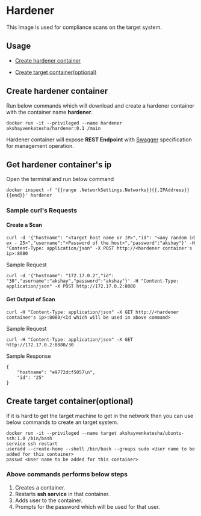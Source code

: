 [swagger]: https://github.com/akshayvenkatesha/hardener/blob/master/swagger/swagger.yml

# Hardener

This Image is used for compliance scans on the target system.

## Usage
- [Create hardener container](#create-hardener-container)

- [Create target container(optional)](#create-target-containeroptional)

## Create hardener container
Run below commands which will download and create a hardener container with the container name **hardener**.
```
docker run -it --privileged --name hardener akshayvenkatesha/hardener:0.1 /main
```

Hardener container will expose **REST Endpoint** with [Swagger][swagger] specification for management operation.

## Get hardener container's ip
Open the terminal and run below command 
```
docker inspect -f '{{range .NetworkSettings.Networks}}{{.IPAddress}}{{end}}' hardener
```

### Sample curl's Requests 
#### Create a Scan
```
curl -d '{"hostname": "<Target host name or IP>","id": "<any random id ex - 25>","username":"<Password of the host>","password":"akshay"}' -H "Content-Type: application/json" -X POST http://<hardener container's ip>:8080
```
Sample Request
```
curl -d '{"hostname": "172.17.0.2","id": "30","username":"akshay","password":"akshay"}' -H "Content-Type: application/json" -X POST http://172.17.0.2:8080
```

#### Get Output of Scan

```
curl -H "Content-Type: application/json" -X GET http://<hardener container's ip>:8080/<Id which will be used in above command>
```
Sample Request
```
curl -H "Content-Type: application/json" -X GET http://172.17.0.2:8080/30
```
Sample Response
```
{
    "hostname": "e9772dcf5057\n",
    "id": "25"
}
```

## Create target container(optional)
If it is hard to get the target machine to get in the network then you can use below commands to create an target system.

```
docker run -it --privileged --name target akshayvenkatesha/ubuntu-ssh:1.0 /bin/bash
service ssh restart
useradd --create-home --shell /bin/bash --groups sudo <User name to be added for this container>
passwd <User name to be added for this container>
```
### Above commands performs below steps
1. Creates a container.
2. Restarts **ssh service** in that container.
3. Adds user to the container.
4. Prompts for the password which will be used for that user.